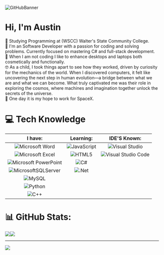 ![GitHubBanner](https://github.com/user-attachments/assets/825eb0e7-6d9f-46c3-bb96-fcbb3995edf2)
# Hi, I'm Austin
📖 Studying Programming at (WSCC) Walter's State Community College.<br/>
🤔 I'm an Software Developer with a passion for coding and solving problems. Currently focused on mastering C# and full-stack development.<br/>
🧰 When I am not coding I like to enhance desktops and laptops both cosmetically and functionally.<br>
🤓 As a child, I took things apart to see how they worked, driven by curiosity for the mechanics of the world. When I discovered computers, it felt like uncovering the next step in human evolution—a bridge between what we are and what we can become. What     truly captivated me was their role in exploring the cosmos, where machines and imagination together unlock the secrets of the universe.<br>
👾 One day it is my hope to work for SpaceX.<br>

# 💻 Tech Knowledge

| I have:       | Learning:     | IDE'S Known:         |
|:-------------:|:-------------:|:--------------------:|
| ![Microsoft Word](https://img.shields.io/badge/Microsoft_Word-2B579A?style=for-the-badge&logo=microsoft-word&logoColor=white)| ![JavaScript](https://img.shields.io/badge/javascript-%23323330.svg?style=for-the-badge&logo=javascript&logoColor=%23F7DF1E)| ![Visual Studio](https://img.shields.io/badge/Visual%20Studio-5C2D91.svg?style=for-the-badge&logo=visual-studio&logoColor=white)|
| ![Microsoft Excel](https://img.shields.io/badge/Microsoft_Excel-217346?style=for-the-badge&logo=microsoft-excel&logoColor=white)| ![HTML5](https://img.shields.io/badge/html5-%23E34F26.svg?style=for-the-badge&logo=html5&logoColor=white)| ![Visual Studio Code](https://img.shields.io/badge/Visual%20Studio%20Code-0078d7.svg?style=for-the-badge&logo=visual-studio-code&logoColor=white)|
| ![Microsoft PowerPoint](https://img.shields.io/badge/Microsoft_PowerPoint-B7472A?style=for-the-badge&logo=microsoft-powerpoint&logoColor=white)| ![C#](https://img.shields.io/badge/c%23-%23239120.svg?style=for-the-badge&logo=csharp&logoColor=white)||
| ![MicrosoftSQLServer](https://img.shields.io/badge/Microsoft%20SQL%20Server-CC2927?style=for-the-badge&logo=microsoft%20sql%20server&logoColor=white)| ![.Net](https://img.shields.io/badge/.NET-5C2D91?style=for-the-badge&logo=.net&logoColor=white)||
| ![MySQL](https://img.shields.io/badge/mysql-4479A1.svg?style=for-the-badge&logo=mysql&logoColor=white)|||
| ![Python](https://img.shields.io/badge/python-3670A0?style=for-the-badge&logo=python&logoColor=ffdd54)|||
| ![C++](https://img.shields.io/badge/c++-%2300599C.svg?style=for-the-badge&logo=c%2B%2B&logoColor=white)|||

# 📊 GitHub Stats:
![](https://github-readme-stats.vercel.app/api?username=Aphillips17&theme=dark&hide_border=false&include_all_commits=false&count_private=false)![](https://github-readme-streak-stats.herokuapp.com/?user=Aphillips17&theme=dark&hide_border=false)<br/>

---
[![](https://visitcount.itsvg.in/api?id=Aphillips17&icon=0&color=0)](https://visitcount.itsvg.in)

<!-- Proudly created with GPRM ( https://gprm.itsvg.in ) -->
